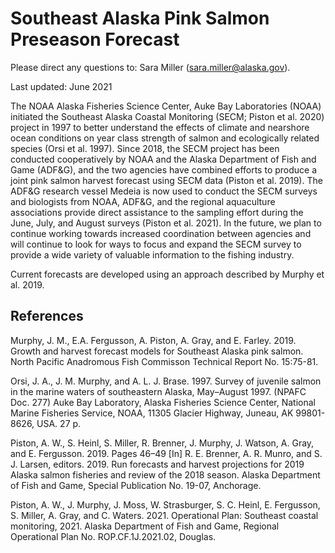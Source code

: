# Southeast Alaska Pink Salmon Preseason Forecast
Please direct any questions to: Sara Miller (sara.miller@alaska.gov).

Last updated: June 2021  

The NOAA Alaska Fisheries Science Center, Auke Bay Laboratories (NOAA) initiated the Southeast Alaska Coastal Monitoring (SECM; Piston et al. 2020) project in 1997 to better understand the effects of climate and nearshore ocean conditions on year class strength of salmon and ecologically related species (Orsi et al. 1997). Since 2018, the SECM project has been conducted cooperatively by NOAA and the Alaska Department of Fish and Game (ADF&G), and the two agencies have combined efforts to produce a joint pink salmon harvest forecast using SECM data (Piston et al. 2019). The ADF&G research vessel Medeia is now used to conduct the SECM surveys and biologists from NOAA, ADF&G, and the regional aquaculture associations provide direct assistance to the sampling effort during the June, July, and August surveys (Piston et al. 2021). In the future, we plan to continue working towards increased coordination between agencies and will continue to look for ways to focus and expand the SECM survey to provide a wide variety of valuable information to the fishing industry.

Current forecasts are developed using an approach described by Murphy et al. 2019.

## References
Murphy, J. M., E.A. Fergusson, A. Piston, A. Gray, and E. Farley. 2019. Growth and harvest forecast models for Southeast Alaska pink salmon. North Pacific Anadromous Fish Commisson Technical Report No. 15:75-81.

Orsi, J. A., J. M. Murphy, and A. L. J. Brase. 1997. Survey of juvenile salmon in the marine waters of southeastern Alaska, May–August 1997. (NPAFC Doc. 277) Auke Bay Laboratory, Alaska Fisheries Science Center, National Marine Fisheries Service, NOAA, 11305 Glacier Highway, Juneau, AK 99801-8626, USA. 27 p.

Piston, A. W., S. Heinl, S. Miller, R. Brenner, J. Murphy, J. Watson, A. Gray, and E. Fergusson. 2019. Pages 46–49 [In] R. E. Brenner, A. R. Munro, and S. J. Larsen, editors. 2019. Run forecasts and harvest projections for 2019 Alaska salmon fisheries and review of the 2018 season. Alaska Department of Fish and Game, Special Publication No. 
19-07, Anchorage.

Piston, A. W., J. Murphy, J. Moss, W. Strasburger, S. C. Heinl, E. Fergusson, S. Miller, A. Gray, and C. Waters. 2021. Operational Plan: Southeast coastal monitoring, 2021. Alaska Department of Fish and Game, Regional Operational Plan No. ROP.CF.1J.2021.02, Douglas.
